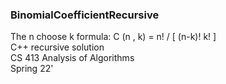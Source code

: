 ### BinomialCoefficientRecursive

The n choose k formula: C (n , k) = n! / [ (n-k)! k! ]  
C++ recursive solution  
CS 413 Analysis of Algorithms  
Spring 22'  
